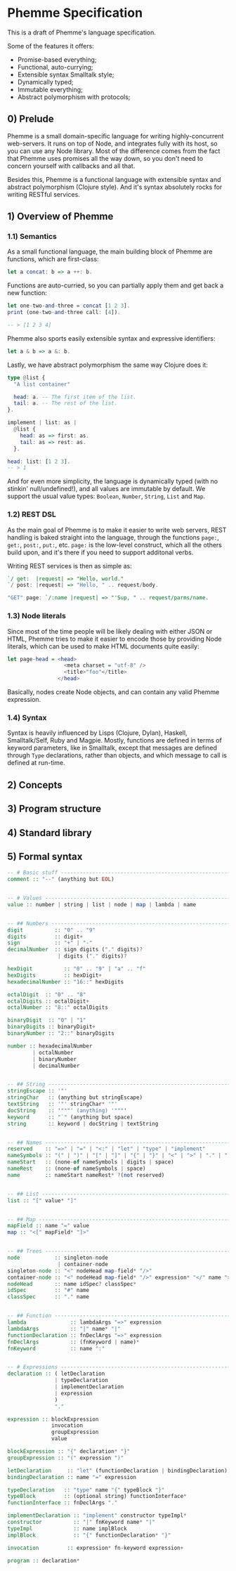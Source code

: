 # Phemme Specification

This is a draft of Phemme's language specification.

Some of the features it offers:

  - Promise-based everything;
  - Functional, auto-currying;
  - Extensible syntax Smalltalk style;
  - Dynamically typed;
  - Immutable everything;
  - Abstract polymorphism with protocols;


## 0) Prelude

Phemme is a small domain-specific language for writing highly-concurrent
web-servers. It runs on top of Node, and integrates fully with its host,
so you can use any Node library. Most of the difference comes from the
fact that Phemme uses promises all the way down, so you don't need to
concern yourself with callbacks and all that.

Besides this, Phemme is a functional language with extensible syntax and
abstract polymorphism (Clojure style). And it's syntax absolutely rocks
for writing RESTful services.


## 1) Overview of Phemme

### 1.1) Semantics

As a small functional language, the main building block of Phemme are
functions, which are first-class:

```hs
let a concat: b => a ++: b.
```

Functions are auto-curried, so you can partially apply them and get back
a new function:

```hs
let one-two-and-three = concat [1 2 3].
print (one-two-and-three call: [4]).

-- > [1 2 3 4]
```

Phemme also sports easily extensible syntax and expressive identifiers:

```hs
let a & b => a &: b.
```

Lastly, we have abstract polymorphism the same way Clojure does it:

```hs
type @list {
  "A list container"

  head: a. -- The first item of the list.
  tail: a. -- The rest of the list.
}.

implement | list: as |
  @list {
    head: as => first: as.
    tail: as => rest: as.
  }.

head: list: [1 2 3].
-- > 1
```

And for even more simplicity, the language is dynamically typed (with no
stinkin' null/undefined!), and all values are immutable by default. We
support the usual value types: `Boolean`, `Number`, `String`, `List` and
`Map`.


### 1.2) REST DSL

As the main goal of Phemme is to make it easier to write web servers,
REST handling is baked straight into the language, through the functions
`page:`, `get:`, `post:`, `put:`, etc. `page:` is the low-level
construct, which all the others build upon, and it's there if you need
to support additonal verbs.

Writing REST services is then as simple as:

```hs
`/ get:  |request| => "Hello, world."
`/ post: |request| => "Hello, " .. request/body.

"GET" page: `/:name |request| => "'Sup, " .. request/parms/name.
```


### 1.3) Node literals

Since most of the time people will be likely dealing with either JSON or
HTML, Phemme tries to make it easier to encode those by providing Node
literals, which can be used to make HTML documents quite easily:


```hs
let page-head = <head>
                  <meta charset = "utf-8" />
                  <title>"foo"</title>
                </head>
```

Basically, nodes create Node objects, and can contain any valid Phemme
expression.

### 1.4) Syntax

Syntax is heavily influenced by Lisps (Clojure, Dylan), Haskell,
Smalltalk/Self, Ruby and Magpie. Mostly, functions are defined in terms
of keyword parameters, like in Smalltalk, except that messages are
defined through `Type` declarations, rather than objects, and which
message to call is defined at run-time.



## 2) Concepts

## 3) Program structure

## 4) Standard library

## 5) Formal syntax

```hs
-- # Basic stuff -------------------------------------------------------
comment :: "--" (anything but EOL)


-- # Values ------------------------------------------------------------
value :: number | string | list | node | map | lambda | name


-- ## Numbers ----------------------------------------------------------
digit          :: "0" .. "9"
digits         :: digit+
sign           :: "+" | "-"
decimalNumber  :: sign digits ("." digits)?
                | digits ("." digits)?

hexDigit          :: "0" .. "9" | "a" .. "f"
hexDigits         :: hexDigit+
hexadecimalNumber :: "16::" hexDigits

octalDigit  :: "0" .. "8"
octalDigits :: octalDigit+
octalNumber :: "8::" octalDigits

binaryDigit  :: "0" | "1"
binaryDigits :: binaryDigit+
binaryNumber :: "2::" binaryDigits

number :: hexadecimalNumber
        | octalNumber
        | binaryNumber
        | decimalNumber


-- ## String -----------------------------------------------------------
stringEscape :: '"'
stringChar   :: (anything but stringEscape)
textString   :: '"' stringChar* '"'
docString    :: '"""' (anything) '"""'
keyword      :: "`" (anything but space)
string       :: keyword | docString | textString


-- ## Names ------------------------------------------------------------
reserved    :: "=>" | "=" | "<:" | "let" | "type" | "implement"
nameSymbols :: "(" | ")" | "[" | "]" | "{" | "}" | "<" | ">" | "." | ":" | "|" | "`" | "#"
nameStart   :: (none-of nameSymbols | digits | space)
nameRest    :: (none-of nameSymbols | space)
name        :: nameStart nameRest* ?(not reserved)


-- ## List -------------------------------------------------------------
list :: "[" value* "]"


-- ## Map --------------------------------------------------------------
mapField :: name "=" value
map :: "<[" mapField* "]>"


-- ## Trees ------------------------------------------------------------
node           :: singleton-node
                | container-node
singleton-node :: "<" nodeHead map-field* "/>"
container-node :: "<" nodeHead map-field* "/>" expression* "</" name ">"
nodeHead       :: name idSpec? classSpec*
idSpec         :: "#" name
classSpec      :: "." name


-- ## Function ---------------------------------------------------------
lambda              :: lambdaArgs "=>" expression
lambdaArgs          :: "|" name* "|"
functionDeclaration :: fnDeclArgs "=>" expression
fnDeclArgs          :: (fnKeyword | name)*
fnKeyword           :: name ":"


-- # Expressions -------------------------------------------------------
declaration :: ( letDeclaration
               | typeDeclaration
               | implementDeclaration
               | expression
               )
               "."

expression :: blockExpression
              invocation
              groupExpression
              value

blockExpression :: "{" declaration* "}"
groupExpression :: "(" expression ")"

letDeclaration     :: "let" (functionDeclaration | bindingDeclaration)
bindingDeclaration :: name "=" expression

typeDeclaration   :: "type" name "{" typeBlock "}"
typeBlock         :: (optional string) functionInterface*
functionInterface :: fnDeclArgs "."

implementDeclaration :: "implement" constructor typeImpl*
constructor          :: "|" fnKeyword name* "|"
typeImpl             :: name implBlock
implBlock            :: "{" functionDeclaration* "}"

invocation         :: expression* fn-keyword expression+

program :: declaration*
```
